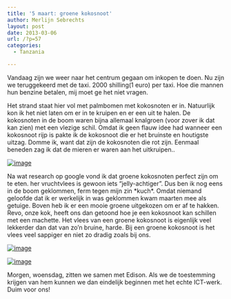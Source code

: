 ```yaml
---
title: '5 maart: groene kokosnoot'
author: Merlijn Sebrechts
layout: post
date: 2013-03-06
url: /?p=57
categories:
  - Tanzania

---
```

Vandaag zijn we weer naar het centrum gegaan om inkopen te doen. Nu zijn we teruggekeerd met de taxi. 2000 shilling(1 euro) per taxi. Hoe die mannen hun benzine betalen, mij moet ge het niet vragen.

Het strand staat hier vol met palmbomen met kokosnoten er in. Natuurlijk kon ik het niet laten om er in te kruipen en er een uit te halen. De kokosnoten in de boom waren bijna allemaal knalgroen (voor zover ik dat kan zien) met een vlezige schil. Omdat ik geen flauw idee had wanneer een kokosnoot rijp is pakte ik de kokosnoot die er het bruinste en houtigste uitzag. Domme ik, want dat zijn de kokosnoten die rot zijn. Eenmaal beneden zag ik dat de mieren er waren aan het uitkruipen..

[<img title="DSC_0207.jpg" class="alignnone size-full" alt="image" src="http://178.62.244.89/wp-content/uploads/2013/03/wpid-DSC_0207.jpg" />][1]

Na wat research op google vond ik dat groene kokosnoten perfect zijn om te eten. her vruchtvlees is gewoon iets &#8220;jelly-achtiger&#8221;. Dus ben ik nog eens in de boom geklommen, ferm tegen mijn zin \*kuch\*. Omdat niemand geloofde dat ik er werkelijk in was geklommen kwam maarten mee als getuige. Boven heb ik er een mooie groene uitgekozen om er af te hakken. Revo, onze kok, heeft ons dan getoond hoe je een kokosnoot kan schillen met een machette. Het vlees van een groene kokosnoot is eigenlijk veel lekkerder dan dat van zo&#8217;n bruine, harde. Bij een groene kokosnoot is het vlees veel sappiger en niet zo dradig zoals bij ons.

[<img title="DSC_0205.jpg" class="alignnone size-full" alt="image" src="http://178.62.244.89/wp-content/uploads/2013/03/wpid-DSC_02051.jpg" />][2] 

[<img title="DSC_0206.jpg" class="alignnone size-full" alt="image" src="http://178.62.244.89/wp-content/uploads/2013/03/wpid-DSC_02061.jpg" />][3] 

Morgen, woensdag, zitten we samen met Edison. Als we de toestemming krijgen van hem kunnen we dan eindelijk beginnen met het echte ICT-werk. Duim voor ons!

 [1]: http://178.62.244.89/wp-content/uploads/2013/03/wpid-DSC_0207.jpg
 [2]: http://178.62.244.89/wp-content/uploads/2013/03/wpid-DSC_02051.jpg
 [3]: http://178.62.244.89/wp-content/uploads/2013/03/wpid-DSC_02061.jpg